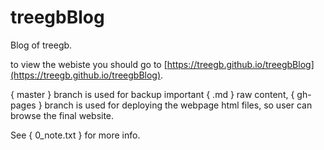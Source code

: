 # treegbBlog

Blog of treegb.

to view the webiste you should go to [https://treegb.github.io/treegbBlog](https://treegb.github.io/treegbBlog).

{ master } branch is used for backup important { .md } raw content, { gh-pages } branch is used for deploying the webpage html files, so user can browse the final website.

See { 0_note.txt } for more info.
